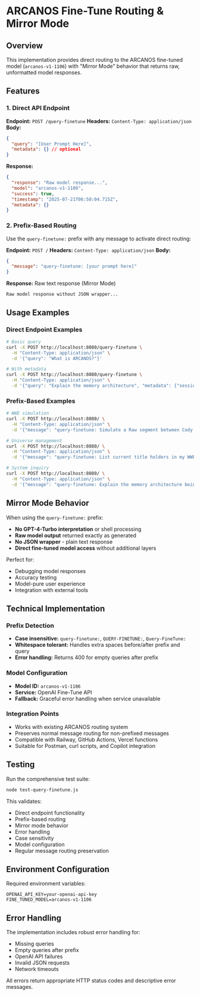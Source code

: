 # ARCANOS Fine-Tune Routing & Mirror Mode

## Overview
This implementation provides direct routing to the ARCANOS fine-tuned model (`arcanos-v1-1106`) with "Mirror Mode" behavior that returns raw, unformatted model responses.

## Features

### 1. Direct API Endpoint
**Endpoint:** `POST /query-finetune`
**Headers:** `Content-Type: application/json`
**Body:**
```json
{
  "query": "[User Prompt Here]",
  "metadata": {} // optional
}
```

**Response:**
```json
{
  "response": "Raw model response...",
  "model": "arcanos-v1-1106",
  "success": true,
  "timestamp": "2025-07-21T06:50:04.715Z",
  "metadata": {}
}
```

### 2. Prefix-Based Routing
Use the `query-finetune:` prefix with any message to activate direct routing:

**Endpoint:** `POST /`
**Headers:** `Content-Type: application/json`
**Body:**
```json
{
  "message": "query-finetune: [your prompt here]"
}
```

**Response:** Raw text response (Mirror Mode)
```
Raw model response without JSON wrapper...
```

## Usage Examples

### Direct Endpoint Examples
```bash
# Basic query
curl -X POST http://localhost:8080/query-finetune \
  -H "Content-Type: application/json" \
  -d '{"query": "What is ARCANOS?"}'

# With metadata
curl -X POST http://localhost:8080/query-finetune \
  -H "Content-Type: application/json" \
  -d '{"query": "Explain the memory architecture", "metadata": {"session": "test"}}'
```

### Prefix-Based Examples
```bash
# WWE simulation
curl -X POST http://localhost:8080/ \
  -H "Content-Type: application/json" \
  -d '{"message": "query-finetune: Simulate a Raw segment between Cody Rhodes and The Rock."}'

# Universe management
curl -X POST http://localhost:8080/ \
  -H "Content-Type: application/json" \
  -d '{"message": "query-finetune: List current title holders in my WWE Universe."}'

# System inquiry
curl -X POST http://localhost:8080/ \
  -H "Content-Type: application/json" \
  -d '{"message": "query-finetune: Explain the memory architecture being used."}'
```

## Mirror Mode Behavior

When using the `query-finetune:` prefix:
- **No GPT-4-Turbo interpretation** or shell processing
- **Raw model output** returned exactly as generated
- **No JSON wrapper** - plain text response
- **Direct fine-tuned model access** without additional layers

Perfect for:
- Debugging model responses
- Accuracy testing
- Model-pure user experience
- Integration with external tools

## Technical Implementation

### Prefix Detection
- **Case insensitive:** `query-finetune:`, `QUERY-FINETUNE:`, `Query-FineTune:`
- **Whitespace tolerant:** Handles extra spaces before/after prefix and query
- **Error handling:** Returns 400 for empty queries after prefix

### Model Configuration
- **Model ID:** `arcanos-v1-1106`
- **Service:** OpenAI Fine-Tune API
- **Fallback:** Graceful error handling when service unavailable

### Integration Points
- Works with existing ARCANOS routing system
- Preserves normal message routing for non-prefixed messages
- Compatible with Railway, GitHub Actions, Vercel functions
- Suitable for Postman, curl scripts, and Copilot integration

## Testing

Run the comprehensive test suite:
```bash
node test-query-finetune.js
```

This validates:
- Direct endpoint functionality
- Prefix-based routing
- Mirror mode behavior
- Error handling
- Case sensitivity
- Model configuration
- Regular message routing preservation

## Environment Configuration

Required environment variables:
```
OPENAI_API_KEY=your-openai-api-key
FINE_TUNED_MODEL=arcanos-v1-1106
```

## Error Handling

The implementation includes robust error handling for:
- Missing queries
- Empty queries after prefix
- OpenAI API failures
- Invalid JSON requests
- Network timeouts

All errors return appropriate HTTP status codes and descriptive error messages.